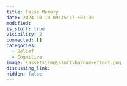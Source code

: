 ```yaml
---
title: False Memory
date: 2024-10-10 09:45:47 +07:00
modified: 
is_stuff: true
visibility: 2
connected: []
categories:
  - Belief
  - Cognitive
image: \assets\img\stuff\barnum-effect.png
discussing_link: 
hidden: false
---
```


